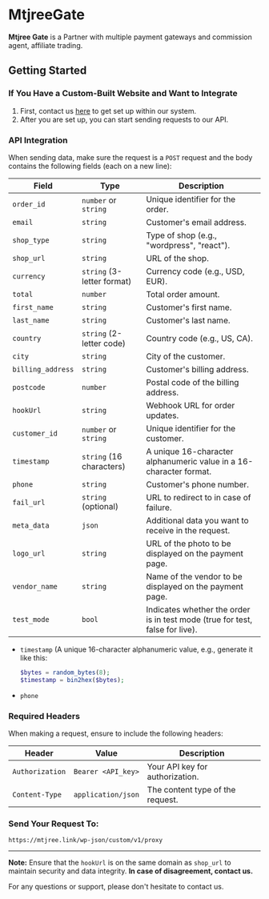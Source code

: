 # MtjreeGate


**Mtjree Gate** is a Partner with multiple payment gateways and commission agent, affiliate trading.

## Getting Started

### If You Have a Custom-Built Website and Want to Integrate

1. First, contact us [here](#) to get set up within our system.
2. After you are set up, you can start sending requests to our API.

### API Integration

When sending data, make sure the request is a `POST` request and the body contains the following fields (each on a new line):

| Field            | Type                        | Description                                    |
|------------------|-----------------------------|------------------------------------------------|
| `order_id`       | `number` or `string`        | Unique identifier for the order.               |
| `email`          | `string`                    | Customer's email address.                      |
| `shop_type`      | `string`                    | Type of shop (e.g., "wordpress", "react").       |
| `shop_url`       | `string`                    | URL of the shop.                               |
| `currency`       | `string` (3-letter format)  | Currency code (e.g., USD, EUR).                |
| `total`          | `number`                    | Total order amount.                            |
| `first_name`     | `string`                    | Customer's first name.                         |
| `last_name`      | `string`                    | Customer's last name.                          |
| `country`        | `string` (2-letter code)    | Country code (e.g., US, CA).                   |
| `city`           | `string`                    | City of the customer.                          |
| `billing_address`| `string`                    | Customer's billing address.                    |
| `postcode`       | `number`                    | Postal code of the billing address.            |
| `hookUrl`        | `string`                    | Webhook URL for order updates.                 |
| `customer_id`    | `number` or `string`        | Unique identifier for the customer.            |
| `timestamp`      | `string` (16 characters)    | A unique 16-character alphanumeric value in a 16-character format.      |
| `phone`          | `string`                    | Customer's phone number.                       |
| `fail_url`       | `string` (optional)         | URL to redirect to in case of failure.         |
| `meta_data`      | `json`                      | Additional data you want to receive in the request. |
| `logo_url`       | `string`                    | URL of the photo to be displayed on the payment page. |
| `vendor_name`    | `string`                    | Name of the vendor to be displayed on the payment page. |
| `test_mode`    | `bool`                    | Indicates whether the order is in test mode (true for test, false for live).|

- `timestamp` (A unique 16-character alphanumeric value, e.g., generate it like this:
    ```php
    $bytes = random_bytes(8);
    $timestamp = bin2hex($bytes);
    ```
- `phone`
### Required Headers

When making a request, ensure to include the following headers:

| Header            | Value                        | Description                                    |
|-------------------|------------------------------|------------------------------------------------|
| `Authorization`   | `Bearer <API_key>`           | Your API key for authorization.                |
| `Content-Type`    | `application/json`           | The content type of the request.               |

### Send Your Request To:

`https://mtjree.link/wp-json/custom/v1/proxy`

---

**Note:** Ensure that the `hookUrl` is on the same domain as `shop_url` to maintain security and data integrity.
**In case of disagreement, contact us.**

For any questions or support, please don't hesitate to contact us.
